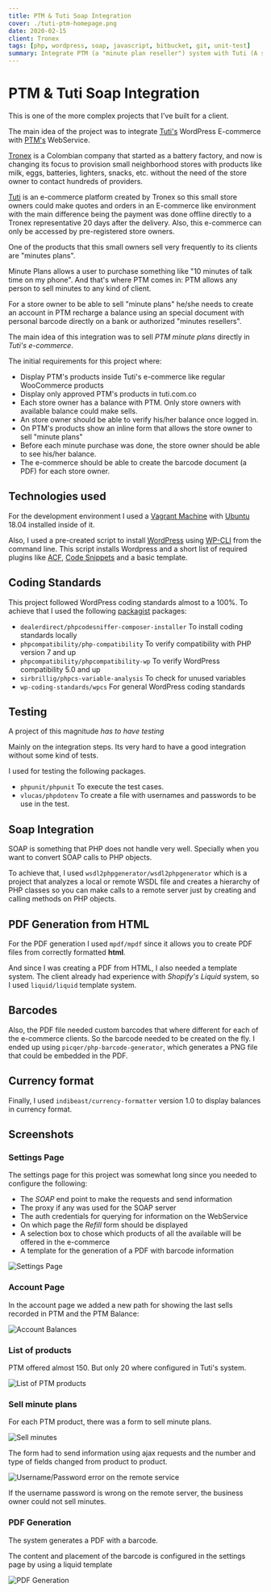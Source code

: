 ```yaml
---
title: PTM & Tuti Soap Integration
cover: ./tuti-ptm-homepage.png
date: 2020-02-15
client: Tronex
tags: [php, wordpress, soap, javascript, bitbucket, git, unit-test]
summary: Integrate PTM (a "minute plan reseller") system with Tuti (A small business provisioner) E-commerce using Soap.
---
```


# PTM & Tuti Soap Integration

This is one of the more complex projects that I've built for a client.

The main idea of the project was to integrate [Tuti's](https://tuti.com.co) WordPress E-commerce with [PTM's](https://ptm.com.co) WebService.

[Tronex](http://www.tronex.com/es-es/NUESTRA-COMPA%C3%91%C3%8DA/QUIENES-SOMOS) is a Colombian company that started as a battery factory, and now is changing its focus to provision small neighborhood stores with products like milk, eggs, batteries, lighters, snacks, etc. without the need of the store owner to contact hundreds of providers.

[Tuti](https://tuti.com.co/) is an e-commerce platform created by Tronex so this small store owners could make quotes and orders in an E-commerce like environment with the main difference being the payment was done offline directly to a Tronex representative 20 days after the delivery. Also, this e-commerce can only be accessed by pre-registered store owners.

One of the products that this small owners sell very frequently to its clients are "minutes plans".

Minute Plans allows a user to purchase something like "10 minutes of talk time on my phone". And that's where PTM comes in: PTM allows any person to sell minutes to any kind of client.

For a store owner to be able to sell "minute plans" he/she needs to create an account in PTM recharge a balance using an special document with personal barcode directly on a bank or authorized "minutes resellers".

The main idea of this integration was to sell _PTM minute plans_ directly in _Tuti's e-commerce_.

The initial requirements for this project where:

- Display PTM's products inside Tuti's e-commerce like regular WooCommerce products
- Display only approved PTM's products in tuti.com.co
- Each store owner has a balance with PTM. Only store owners with available balance could make sells.
- An store owner should be able to verify his/her balance once logged in.
- On PTM's products show an inline form that allows the store owner to sell "minute plans"
- Before each minute purchase was done, the store owner should be able to see his/her balance.
- The e-commerce should be able to create the barcode document (a PDF) for each store owner.

## Technologies used

For the development environment I used a [Vagrant Machine](https://www.vagrantup.com/) with [Ubuntu](https://ubuntu.com/) 18.04 installed inside of it.

Also, I used a pre-created script to install [WordPress](https://wordpress.org) using [WP-CLI](https://wp-cli.org/) from the command line. This script installs Wordpress and a short list of required plugins like [ACF](https://www.advancedcustomfields.com/), [Code Snippets](https://wordpress.org/plugins/code-snippets/) and a basic template.

## Coding Standards

This project followed WordPress coding standards almost to a 100%. To achieve that I used the following [packagist](https://packagist.org) packages:

- `dealerdirect/phpcodesniffer-composer-installer` To install coding standards locally
- `phpcompatibility/php-compatibility` To verify compatibility with PHP version 7 and up
- `phpcompatibility/phpcompatibility-wp` To verify WordPress compatibility 5.0 and up
- `sirbrillig/phpcs-variable-analysis` To check for unused variables
- `wp-coding-standards/wpcs` For general WordPress coding standards

## Testing

A project of this magnitude _has to have testing_

Mainly on the integration steps. Its very hard to have a good integration without some kind of tests.

I used for testing the following packages.

- `phpunit/phpunit` To execute the test cases.
- `vlucas/phpdotenv` To create a file with usernames and passwords to be use in the test.

## Soap Integration

SOAP is something that PHP does not handle very well. Specially when you want to convert SOAP calls to PHP objects.

To achieve that, I used `wsdl2phpgenerator/wsdl2phpgenerator` which is a project that analyzes a local or remote WSDL file and creates a hierarchy of PHP classes so you can make calls to a remote server just by creating and calling methods on PHP objects.

## PDF Generation from HTML

For the PDF generation I used `mpdf/mpdf` since it allows you to create PDF files from correctly formatted **html**.

And since I was creating a PDF from HTML, I also needed a template system. The client already had experience with _Shopify's Liquid_ system, so I used `liquid/liquid` template system.

## Barcodes

Also, the PDF file needed custom barcodes that where different for each of the e-commerce clients. So the barcode needed to be created on the fly. I ended up using `picqer/php-barcode-generator`, which generates a PNG file that could be embedded in the PDF.

## Currency format

Finally, I used `indibeast/currency-formatter` version 1.0 to display balances in currency format.

## Screenshots

### Settings Page

The settings page for this project was somewhat long since you needed to configure the following:

- The _SOAP_ end point to make the requests and send information
- The proxy if any was used for the SOAP server
- The auth credentials for querying for information on the WebService
- On which page the _Refill_ form should be displayed
- A selection box to chose which products of all the available will be offered in the e-commerce
- A template for the generation of a PDF with barcode information

![Settings Page](./tuti-ptm-settings-page.png)

### Account Page

In the account page we added a new path for showing the last sells recorded in PTM and the PTM Balance:

![Account Balances](./tuti-ptm-user-balances.png)

### List of products

PTM offered almost 150. But only 20 where configured in Tuti's system.

![List of PTM products](./tuti-ptm-prod-list.png)

### Sell minute plans

For each PTM product, there was a form to sell minute plans.

![Sell minutes](./tuti-ptm-sell-minutes.png)

The form had to send information using ajax requests and the number and type of fields changed from product to product.

![Username/Password error on the remote service](./tuti-ptm-user-error.png)

If the username password is wrong on the remote server, the business owner could not sell minutes.

### PDF Generation

The system generates a PDF with a barcode.

The content and placement of the barcode is configured in the settings page by using a liquid template

![PDF Generation](./tuti-ptm-pdf.png)
